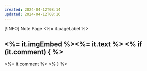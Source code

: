 ```yaml
---
created: 2024-04-12T08:14
updated: 2024-04-12T08:16
---
```


[!INFO] Note 
Page <%= it.pageLabel %>

<%= it.imgEmbed %><%= it.text %>
<% if (it.comment) { %>
---
<%= it.comment %>
<% } %>